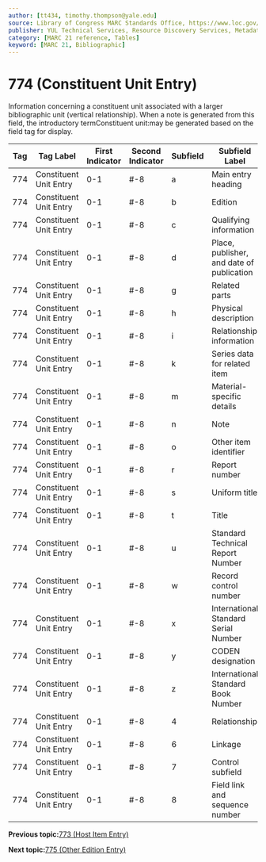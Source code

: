 ```yaml
---
author: [tt434, timothy.thompson@yale.edu]
source: Library of Congress MARC Standards Office, https://www.loc.gov/marc/bibliographic/bd774.html
publisher: YUL Technical Services, Resource Discovery Services, Metadata Services Unit
category: [MARC 21 reference, Tables]
keyword: [MARC 21, Bibliographic]
---
```


# 774 \(Constituent Unit Entry\)

Information concerning a constituent unit associated with a larger bibliographic unit \(vertical relationship\). When a note is generated from this field, the introductory termConstituent unit:may be generated based on the field tag for display.

|Tag|Tag Label|First Indicator|Second Indicator|Subfield|Subfield Label|Repeatable|
|---|---------|---------------|----------------|--------|--------------|----------|
|774|Constituent Unit Entry|0-1|\#-8|a|Main entry heading|F|
|774|Constituent Unit Entry|0-1|\#-8|b|Edition|F|
|774|Constituent Unit Entry|0-1|\#-8|c|Qualifying information|F|
|774|Constituent Unit Entry|0-1|\#-8|d|Place, publisher, and date of publication|F|
|774|Constituent Unit Entry|0-1|\#-8|g|Related parts|T|
|774|Constituent Unit Entry|0-1|\#-8|h|Physical description|F|
|774|Constituent Unit Entry|0-1|\#-8|i|Relationship information|T|
|774|Constituent Unit Entry|0-1|\#-8|k|Series data for related item|T|
|774|Constituent Unit Entry|0-1|\#-8|m|Material-specific details|F|
|774|Constituent Unit Entry|0-1|\#-8|n|Note|T|
|774|Constituent Unit Entry|0-1|\#-8|o|Other item identifier|T|
|774|Constituent Unit Entry|0-1|\#-8|r|Report number|T|
|774|Constituent Unit Entry|0-1|\#-8|s|Uniform title|F|
|774|Constituent Unit Entry|0-1|\#-8|t|Title|F|
|774|Constituent Unit Entry|0-1|\#-8|u|Standard Technical Report Number|F|
|774|Constituent Unit Entry|0-1|\#-8|w|Record control number|T|
|774|Constituent Unit Entry|0-1|\#-8|x|International Standard Serial Number|F|
|774|Constituent Unit Entry|0-1|\#-8|y|CODEN designation|F|
|774|Constituent Unit Entry|0-1|\#-8|z|International Standard Book Number|T|
|774|Constituent Unit Entry|0-1|\#-8|4|Relationship|T|
|774|Constituent Unit Entry|0-1|\#-8|6|Linkage|F|
|774|Constituent Unit Entry|0-1|\#-8|7|Control subfield|F|
|774|Constituent Unit Entry|0-1|\#-8|8|Field link and sequence number|T|

**Previous topic:**[773 \(Host Item Entry\)](../tables/773_bib_table.md)

**Next topic:**[775 \(Other Edition Entry\)](../tables/775_bib_table.md)

